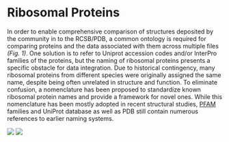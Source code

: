 
# Ribosomal Proteins

In order to enable comprehensive comparison of structures deposited by the community in to the RCSB/PDB, a common ontology is required for comparing proteins and the data associated with them across multiple files *(Fig. 1)*. One solution is to refer to Uniprot accession codes and/or InterPro families of the proteins, but the naming of ribosomal proteins presents a specific obstacle for data integration. Due to historical contingency, many ribosomal proteins from different species were originally assigned the same name, despite being often unrelated in structure and function. To eliminate confusion, a nomenclature has been proposed to standardize known ribosomal protein names and provide a framework for novel ones. While this nomenclature has been mostly adopted in recent structural studies, [ PFAM ](pfam.xfam.org/) families and UniProt database as well as PDB still contain numerous references to earlier naming systems.

![](./Home/review_fig.svg)
![](./Home/conversion.png)
